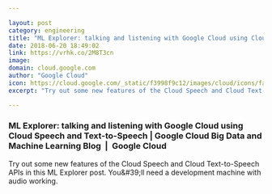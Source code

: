 ```yaml
---

layout: post
category: engineering
title: "ML Explorer: talking and listening with Google Cloud using Cloud Speech and Text-to-Speech"
date: 2018-06-20 18:49:02
link: https://vrhk.co/2M8T3cn
image: 
domain: cloud.google.com
author: "Google Cloud"
icon: https://cloud.google.com/_static/f3998f9c12/images/cloud/icons/favicons/onecloud/apple-icon.png
excerpt: "Try out some new features of the Cloud Speech and Cloud Text-to-Speech APIs in this ML Explorer post. You&amp;#39;ll need a development machine with audio working."

---
```


### ML Explorer: talking and listening with Google Cloud using Cloud Speech and Text-to-Speech | Google Cloud Big Data and Machine Learning Blog  |  Google Cloud

Try out some new features of the Cloud Speech and Cloud Text-to-Speech APIs in this ML Explorer post. You&amp;#39;ll need a development machine with audio working.